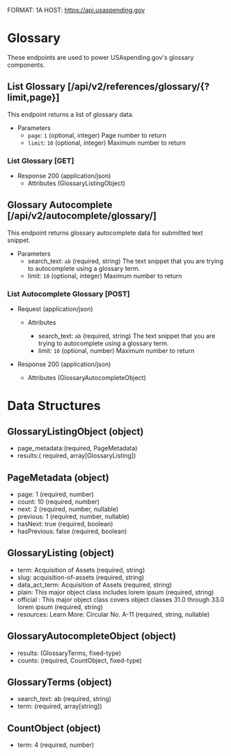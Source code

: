 FORMAT: 1A
HOST: https://api.usaspending.gov

# Glossary

These endpoints are used to power USAspending.gov's glossary components. 



## List Glossary [/api/v2/references/glossary/{?limit,page}]

This endpoint returns a list of glossary data.

+ Parameters
    + `page`: `1` (optional, integer)
        Page number to return
    + `limit`: `10` (optional, integer)
        Maximum number to return

### List Glossary [GET]

+ Response 200 (application/json)
    + Attributes (GlossaryListingObject)

## Glossary Autocomplete [/api/v2/autocomplete/glossary/]

This endpoint returns glossary autocomplete data for submitted text snippet.


+ Parameters
    + search_text: `ab` (required, string)
        The text snippet that you are trying to autocomplete using a glossary term.
    + limit: `10` (optional, integer)
        Maximum number to return

### List Autocomplete Glossary [POST]

+ Request (application/json)

    + Attributes

        + search_text: `ab` (required, string)
        The text snippet that you are trying to autocomplete using a glossary term.
        + limit: `10` (optional, number)
        Maximum number to return
        
+ Response 200 (application/json)
    + Attributes (GlossaryAutocompleteObject)


# Data Structures

## GlossaryListingObject (object)
+ page_metadata:(required, PageMetadata)
+ results:( required, array[GlossaryListing])

## PageMetadata (object)
+ page: 1 (required, number)
+ count: 10 (required, number)
+ next: 2 (required, number, nullable)
+ previous: 1 (required, number, nullable)
+ hasNext: true (required, boolean)
+ hasPrevious: false (required, boolean)

## GlossaryListing (object)
+ term: Acquisition of Assets (required, string)
+ slug: acquisition-of-assets (required, string)
+ data_act_term: Acquisition of Assets (required, string)
+ plain: This major object class includes lorem ipsum (required, string)
+ official : This major object class covers object classes 31.0 through 33.0 lorem ipsum (required, string)
+ resources: Learn More: Circular No. A-11 (required, string, nullable)

## GlossaryAutocompleteObject (object)
+ results: (GlossaryTerms, fixed-type)
+ counts: (required, CountObject, fixed-type)


## GlossaryTerms (object)
+ search_text: ab (required, string)
+ term: (required, array[string])

## CountObject (object)
+ term: 4 (required, number)
